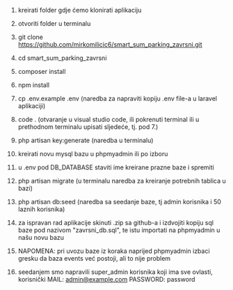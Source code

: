 1. kreirati folder gdje ćemo klonirati aplikaciju

2. otvoriti folder u terminalu

3. git clone https://github.com/mirkomilicic6/smart_sum_parking_zavrsni.git

4. cd smart_sum_parking_zavrsni

5. composer install

6. npm install

7. cp .env.example .env (naredba za napraviti kopiju .env file-a u laravel aplikaciji)

8. code . (otvaranje u visual studio code, ili pokrenuti terminal ili u prethodnom terminalu upisati sljedeće, tj. pod 7.)

9. php artisan key:generate (naredba u terminalu)

10. kreirati novu mysql bazu u phpmyadmin ili po izboru

11. u .env pod DB_DATABASE staviti ime kreirane prazne baze i spremiti

12. php artisan migrate (u terminalu naredba za kreiranje potrebnih tablica u bazi)

13. php artisan db:seed (naredba sa seedanje baze, tj admin korisnika i 50 laznih korisnika)

14. za ispravan rad aplikacije skinuti .zip sa github-a i izdvojiti kopiju sql baze pod nazivom "zavrsni_db.sql", te istu importati na phpmyadmin u našu novu bazu

15. NAPOMENA: pri uvozu baze iz koraka naprijed phpmyadmin izbaci gresku da baza events već postoji, ali to nije problem

16. seedanjem smo napravili super_admin korisnika koji ima sve ovlasti, korisnički MAIL: admin@example.com 
                                                                                   PASSWORD: password





